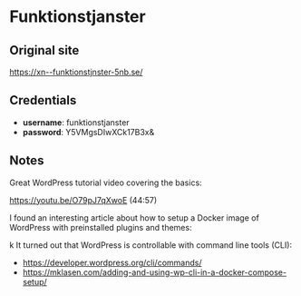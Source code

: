 # Funktionstjanster

## Original site

https://xn--funktionstjnster-5nb.se/

## Credentials

  * **username**: funktionstjanster
  * **password**: Y5VMgsDIwXCk17B3x&


## Notes

Great WordPress tutorial video covering the basics:

https://youtu.be/O79pJ7qXwoE
(44:57)

I found an interesting article about how to setup a Docker image of WordPress with preinstalled plugins and themes:

k
It turned out that WordPress is controllable with command line tools (CLI):

 * https://developer.wordpress.org/cli/commands/
 * https://mklasen.com/adding-and-using-wp-cli-in-a-docker-compose-setup/

